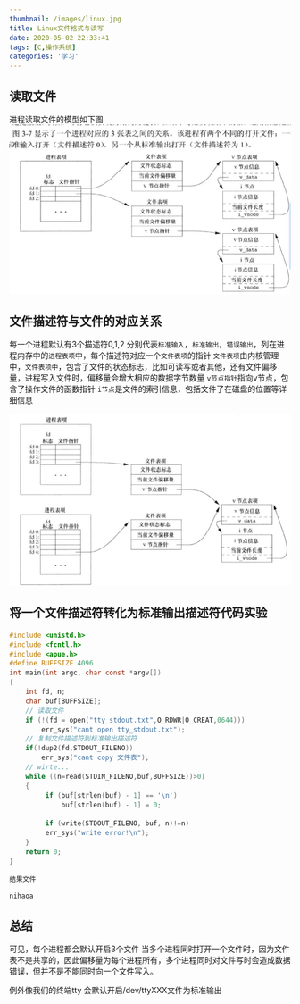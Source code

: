 ```yaml
---
thumbnail: /images/linux.jpg
title: Linux文件格式与读写
date: 2020-05-02 22:33:41
tags: [C,操作系统]
categories: '学习'
---
```



## 读取文件

进程读取文件的模型如下图
![进程和文件系统的模型图](Linux文件格式与读写/Snipaste_2020-05-02_22-35-04.jpg)

## 文件描述符与文件的对应关系

每一个进程默认有3个描述符0,1,2 分别代表`标准输入`，`标准输出`，`错误输出`，列在进程内存中的`进程表项`中，每个描述符对应一个`文件表项`的指针
`文件表项`由内核管理中，`文件表项中`，包含了文件的状态标志，比如可读写或者其他，还有文件偏移量，进程写入文件时，偏移量会增大相应的数据字节数量
`v节点指针`指向v节点，包含了操作文件的函数指针
`i节点`是文件的索引信息，包括文件了在磁盘的位置等详细信息

<!-- more -->

![多个进程同时打开一个文件图](Linux文件格式与读写/Snipaste_2020-05-02_22-49-34.jpg)


## 将一个文件描述符转化为标准输出描述符代码实验

```c
#include <unistd.h>
#include <fcntl.h>
#include <apue.h>
#define BUFFSIZE 4096
int main(int argc, char const *argv[])
{
    int fd, n;
    char buf[BUFFSIZE];
    // 读取文件
    if (!(fd = open("tty_stdout.txt",O_RDWR|O_CREAT,0644)))
        err_sys("cant open tty_stdout.txt");
    // 复制文件描述符到标准输出描述符
    if(!dup2(fd,STDOUT_FILENO))
        err_sys("cant copy 文件表");
    // wirte...
    while ((n=read(STDIN_FILENO,buf,BUFFSIZE))>0)
    {
         if (buf[strlen(buf) - 1] == '\n')
             buf[strlen(buf) - 1] = 0;

         if (write(STDOUT_FILENO, buf, n)!=n)
         err_sys("write error!\n");
    }
    return 0;
}
```
`结果文件`
```txt
nihaoa
```

## 总结

可见，每个进程都会默认开启3个文件
当多个进程同时打开一个文件时，因为文件表不是共享的，因此偏移量为每个进程所有，多个进程同时对文件写时会造成数据错误，但并不是不能同时向一个文件写入。

例外像我们的终端tty 会默认开启/dev/ttyXXX文件为标准输出